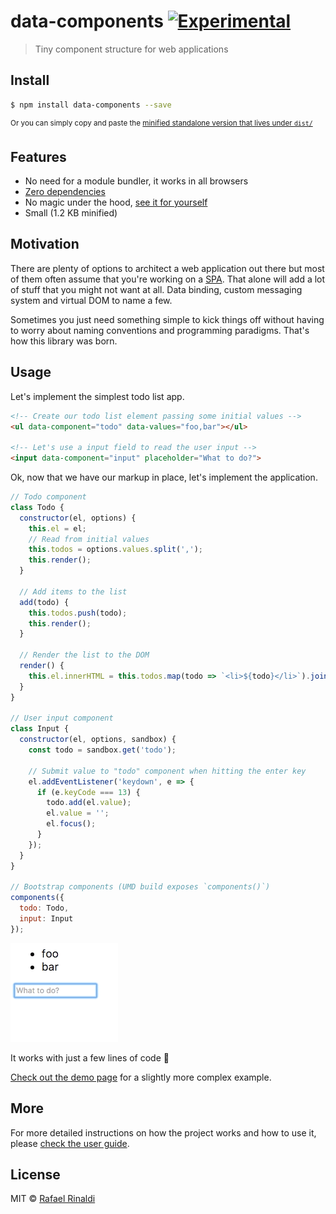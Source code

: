 [demo-url]: https://rafaelrinaldi.github.io/data-components
[dist-url]: https://raw.githubusercontent.com/rafaelrinaldi/data-components/master/dist/index.min.js
[index]: https://github.com/rafaelrinaldi/data-components/blob/master/index.js
[manifest]: https://github.com/rafaelrinaldi/data-components/blob/master/package.json
[spa]: https://en.wikipedia.org/wiki/Single-page_application
[url]: http://rinaldi.io

# data-components [![Experimental](https://img.shields.io/badge/stability-experimental-orange.svg?style=flat-square)](/FAQ.md#what-does-unstable-mean-)

> Tiny component structure for web applications

## Install

```sh
$ npm install data-components --save
```

<sup>Or you can simply copy and paste the [minified standalone version that lives under `dist/`][dist-url]</sup>

## Features

* No need for a module bundler, it works in all browsers
* [Zero dependencies][manifest]
* No magic under the hood, [see it for yourself][index]
* Small (1.2 KB minified)

## Motivation

There are plenty of options to architect a web application out there but most of them often assume that you're working on a [SPA][spa]. That alone will add a lot of stuff that you might not want at all. Data binding, custom messaging system and virtual DOM to name a few.

Sometimes you just need something simple to kick things off without having to worry about naming conventions and programming paradigms. That's how this library was born.

## Usage

Let's implement the simplest todo list app.

```html
<!-- Create our todo list element passing some initial values -->
<ul data-component="todo" data-values="foo,bar"></ul>

<!-- Let's use a input field to read the user input -->
<input data-component="input" placeholder="What to do?">
```

Ok, now that we have our markup in place, let's implement the application.

```js
// Todo component
class Todo {
  constructor(el, options) {
    this.el = el;
    // Read from initial values
    this.todos = options.values.split(',');
    this.render();
  }

  // Add items to the list
  add(todo) {
    this.todos.push(todo);
    this.render();
  }

  // Render the list to the DOM
  render() {
    this.el.innerHTML = this.todos.map(todo => `<li>${todo}</li>`).join('');
  }
}

// User input component
class Input {
  constructor(el, options, sandbox) {
    const todo = sandbox.get('todo');

    // Submit value to "todo" component when hitting the enter key
    el.addEventListener('keydown', e => {
      if (e.keyCode === 13) {
        todo.add(el.value);
        el.value = '';
        el.focus();
      }
    });
  }
}

// Bootstrap components (UMD build exposes `components()`)
components({
  todo: Todo,
  input: Input
});
```

![demo](./demo.gif)

It works with just a few lines of code :tada:

[Check out the demo page][demo-url] for a slightly more complex example.

## More

For more detailed instructions on how the project works and how to use it, please [check the user guide](/GUIDE.md).

## License

MIT © [Rafael Rinaldi][url]
